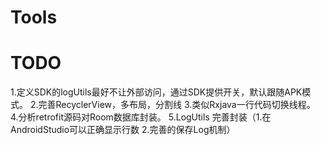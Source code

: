 # Tools

# TODO

1.定义SDK的logUtils最好不让外部访问，通过SDK提供开关，默认跟随APK模式。
2.完善RecyclerView，多布局，分割线
3.类似Rxjava一行代码切换线程。
4.分析retrofit源码对Room数据库封装。
5.LogUtils 完善封装（1.在AndroidStudio可以正确显示行数 2.完善的保存Log机制）
